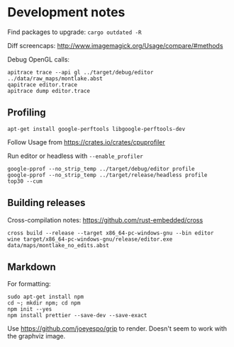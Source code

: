 # Development notes

Find packages to upgrade: `cargo outdated -R`

Diff screencaps: http://www.imagemagick.org/Usage/compare/#methods

Debug OpenGL calls:

```
apitrace trace --api gl ../target/debug/editor ../data/raw_maps/montlake.abst
qapitrace editor.trace
apitrace dump editor.trace
```

## Profiling

`apt-get install google-perftools libgoogle-perftools-dev`

Follow Usage from https://crates.io/crates/cpuprofiler

Run editor or headless with `--enable_profiler`

```
google-pprof --no_strip_temp ../target/debug/editor profile
google-pprof --no_strip_temp ../target/release/headless profile
top30 --cum
```

## Building releases

Cross-compilation notes: https://github.com/rust-embedded/cross

```
cross build --release --target x86_64-pc-windows-gnu --bin editor
wine target/x86_64-pc-windows-gnu/release/editor.exe data/maps/montlake_no_edits.abst
```

## Markdown

For formatting:

```
sudo apt-get install npm
cd ~; mkdir npm; cd npm
npm init --yes
npm install prettier --save-dev --save-exact
```

Use https://github.com/joeyespo/grip to render. Doesn't seem to work with the
graphviz image.
